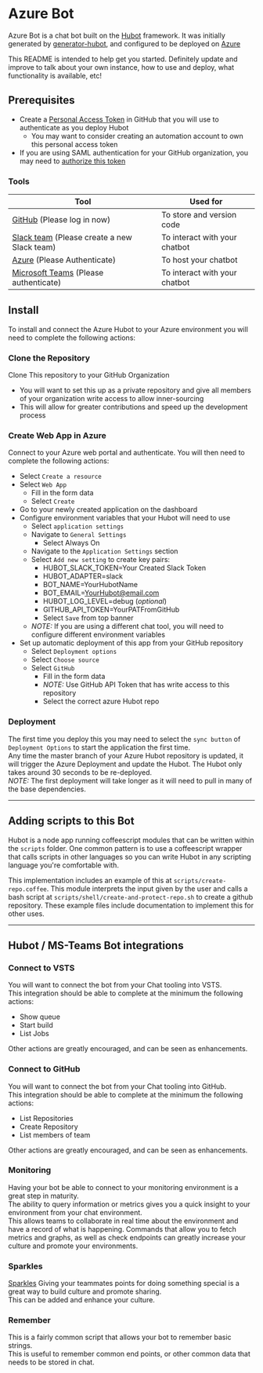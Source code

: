 # Azure Bot


Azure Bot is a chat bot built on the [Hubot][hubot] framework. It was initially generated by [generator-hubot][generator-hubot], and configured to be deployed on [Azure](azure)

This README is intended to help get you started. Definitely update and improve to talk about your own instance, how to use and deploy, what functionality is available, etc!

[azure]: https://azure.microsoft.com/en-us/
[hubot]: http://hubot.github.com
[generator-hubot]: https://github.com/github/generator-hubot

## Prerequisites
- Create a [Personal Access Token](https://help.github.com/articles/creating-a-personal-access-token-for-the-command-line/) in GitHub that you will use to authenticate as you deploy Hubot
  - You may want to consider creating an automation account to own this personal access token
- If you are using SAML authentication for your GitHub organization, you may need to [authorize this token](https://help.github.com/articles/authorizing-a-personal-access-token-for-use-with-a-saml-single-sign-on-organization/)

### Tools

Tool | Used for
--- | ---
[GitHub](https://github.com) (Please log in now) | To store and version code
[Slack team](https://slack.com/get-started#create) (Please create a new Slack team) | To interact with your chatbot
[Azure](https://azure.microsoft.com/en-us/) (Please Authenticate) | To host your chatbot
[Microsoft Teams](https://products.office.com/en-us/microsoft-teams/group-chat-software) (Please authenticate) | To interact with your chatbot


## Install
To install and connect the Azure Hubot to your Azure environment you will need to complete the following actions:

### Clone the Repository
Clone This repository to your GitHub Organization
- You will want to set this up as a private repository and give all members of your organization write access to allow inner-sourcing
- This will allow for greater contributions and speed up the development process

### Create Web App in Azure  
Connect to your Azure web portal and authenticate. You will then need to complete the following actions:  
- Select `Create a resource`
- Select `Web App`
  - Fill in the form data
  - Select `Create`
- Go to your newly created application on the dashboard
- Configure environment variables that your Hubot will need to use
  - Select `application settings`
  - Navigate to `General Settings`
    - Select Always On
  - Navigate to the `Application Settings` section
  - Select `Add new setting` to create key pairs:
    - HUBOT_SLACK_TOKEN=Your Created Slack Token
    - HUBOT_ADAPTER=slack
    - BOT_NAME=YourHubotName
    - BOT_EMAIL=YourHubot@email.com
    - HUBOT_LOG_LEVEL=debug     (_optional_)
    - GITHUB_API_TOKEN=YourPATFromGitHub
    - Select `Save` from top banner
  - *NOTE:* If you are using a different chat tool, you will need to configure different environment variables
- Set up automatic deployment of this app from your GitHub repository
  - Select `Deployment options`
  - Select `Choose source`
  - Select `GitHub`
    - Fill in the form data
    - *NOTE:* Use GitHub API Token that has write access to this repository
    - Select the correct azure Hubot repo


### Deployment
The first time you deploy this you may need to select the `sync button` of `Deployment Options` to start the application the first time.  
Any time the master branch of your Azure Hubot repository is updated, it will trigger the Azure Deployment and update the Hubot. The Hubot only takes around 30 seconds to be re-deployed.   
*NOTE:* The first deployment will take longer as it will need to pull in many of the base dependencies.

-------------------------------------

## Adding scripts to this Bot
Hubot is a node app running coffeescript modules that can be written within the `scripts` folder. One common pattern is to use a coffeescript wrapper that calls scripts in other languages so you can write Hubot in any scripting language you're comfortable with.

This implementation includes an example of this at `scripts/create-repo.coffee`. This module interprets the input given by the user and calls a bash script at `scripts/shell/create-and-protect-repo.sh` to create a github repository. These example files include documentation to implement this for other uses.

-------------------------------------

## Hubot / MS-Teams Bot integrations

### Connect to VSTS
You will want to connect the bot from your Chat tooling into VSTS.  
This integration should be able to complete at the minimum the following actions:
- Show queue
- Start build
- List Jobs

Other actions are greatly encouraged, and can be seen as enhancements.

### Connect to GitHub
You will want to connect the bot from your Chat tooling into GitHub.  
This integration should be able to complete at the minimum the following actions:
- List Repositories
- Create Repository
- List members of team

Other actions are greatly encouraged, and can be seen as enhancements.

### Monitoring
Having your bot be able to connect to your monitoring environment is a great step in maturity.  
The ability to query information or metrics gives you a quick insight to your environment from your chat environment.  
This allows teams to collaborate in real time about the environment and have a record of what is happening.
Commands that allow you to fetch metrics and graphs, as well as check endpoints can greatly increase your culture and promote your environments.  


### Sparkles
[Sparkles](https://github.com/pmn/sparkles/blob/master/scripts/sparkles.coffee)
Giving your teammates points for doing something special is a great way to build culture and promote sharing.  
This can be added and enhance your culture.  

### Remember
This is a fairly common script that allows your bot to remember basic strings.  
This is useful to remember common end points, or other common data that needs to be stored in chat.
